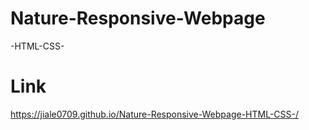 # Nature-Responsive-Webpage
-HTML-CSS-
# Link
https://jiale0709.github.io/Nature-Responsive-Webpage-HTML-CSS-/
